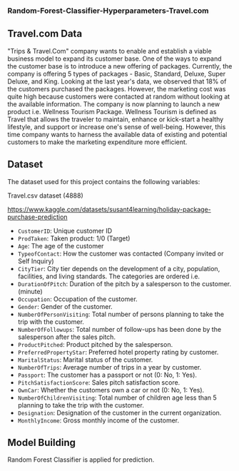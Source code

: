 ### Random-Forest-Classifier-Hyperparameters-Travel.com 

## Travel.com Data 

"Trips & Travel.Com" company wants to enable and establish a viable business model to expand its customer base. One of the ways to expand the customer base is to introduce a new offering of packages. Currently, the company is offering 5 types of packages - Basic, Standard, Deluxe, Super Deluxe, and King. Looking at the last year's data, we observed that 18% of the customers purchased the packages. However, the marketing cost was quite high because customers were contacted at random without looking at the available information. The company is now planning to launch a new product i.e. Wellness Tourism Package. Wellness Tourism is defined as Travel that allows the traveler to maintain, enhance or kick-start a healthy lifestyle, and support or increase one's sense of well-being. However, this time company wants to harness the available data of existing and potential customers to make the marketing expenditure more efficient. 

## Dataset

The dataset used for this project contains the following variables:

Travel.csv dataset (4888)

https://www.kaggle.com/datasets/susant4learning/holiday-package-purchase-prediction

- `CustomerID`: Unique customer ID 
- `ProdTaken`: Taken product: 1/0 (Target) 
- `Age`: The age of the customer 
- `TypeofContact`: How the customer was contacted (Company invited or Self Inquiry)
- `CityTier`: City tier depends on the development of a city, population, facilities, and living standards. The categories are ordered i.e. 
- `DurationOfPitch`: Duration of the pitch by a salesperson to the customer. (minute)
- `Occupation`: Occupation of the customer. 
- `Gender`: Gender of the customer. 
- `NumberOfPersonVisiting`: Total number of persons planning to take the trip with the customer. 
- `NumberOfFollowups`: Total number of follow-ups has been done by the salesperson after the sales pitch. 
- `ProductPitched`: Product pitched by the salesperson. 
- `PreferredPropertyStar`: Preferred hotel property rating by customer. 
- `MaritalStatus`: Marital status of the customer.
- `NumberOfTrips`: Average number of trips in a year by customer. 
- `Passport`: The customer has a passport or not (0: No, 1: Yes). 
- `PitchSatisfactionScore`: Sales pitch satisfaction score. 
- `OwnCar`: Whether the customers own a car or not (0: No, 1: Yes). 
- `NumberOfChildrenVisiting`: Total number of children age less than 5 planning to take the trip with the customer. 
- `Designation`: Designation of the customer in the current organization. 
- `MonthlyIncome`: Gross monthly income of the customer. 

## Model Building

Random Forest Classifier is applied for prediction.
